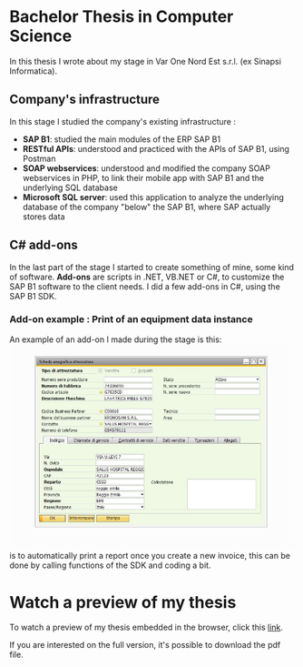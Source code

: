 # Bachelor Thesis in Computer Science 
In this thesis I wrote about my stage in Var One Nord Est s.r.l. (ex Sinapsi Informatica).
## Company's infrastructure
In this stage I studied the company's existing infrastructure :
- **SAP B1**: studied the main modules of the ERP SAP B1
- **RESTful APIs**: understood and practiced with the APIs of SAP B1, using Postman
- **SOAP webservices**: understood and modified the company SOAP webservices in PHP, to link their mobile app with SAP B1 and the underlying SQL database 
- **Microsoft SQL server**: used this application to analyze the underlying database of the company "below" the SAP B1, where SAP actually stores data
## C# add-ons
In the last part of the stage I started to create something of mine, some kind of software. 
**Add-ons** are scripts in .NET, VB.NET or C#, to customize the SAP B1 software to the client needs. 
I did a few add-ons in C#, using the SAP B1 SDK. 
### Add-on example : Print of an equipment data instance
An example of an add-on I made during the stage is this:
![x](immagini/add-on/addon-scheda-yesbutton.jpg)
is to automatically print a report once you create a new invoice, this can be done by calling functions of the SDK and coding a bit.

# Watch a preview of my thesis
To watch a preview of my thesis embedded in the browser, click this [link](Tesi_Triennale.pdf). 

If you are interested on the full version, it's possible to download the pdf file.
